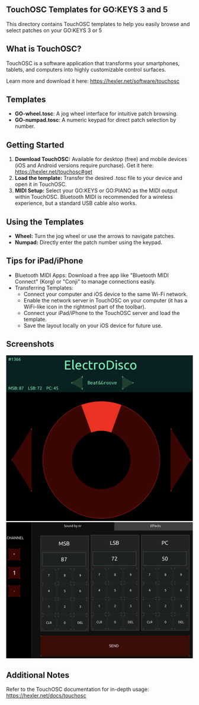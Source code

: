 ## TouchOSC Templates for GO:KEYS 3 and 5

This directory contains TouchOSC templates to help you easily browse and select patches on your GO:KEYS 3 or 5

## What is TouchOSC?

TouchOSC is a software application that transforms your smartphones, tablets, and computers into highly customizable control surfaces.

Learn more and download it here: https://hexler.net/software/touchosc

## Templates

- **GO-wheel.tosc**: A jog wheel interface for intuitive patch browsing.
- **GO-numpad.tosc**: A numeric keypad for direct patch selection by number.

## Getting Started

1. **Download TouchOSC:** Available for desktop (free) and mobile devices (iOS and Android versions require purchase).  Get it here: https://hexler.net/touchosc#get
2. **Load the template:** Transfer the desired .tosc file to your device and open it in TouchOSC.
3. **MIDI Setup:** Select your GO:KEYS or GO:PIANO as the MIDI output within TouchOSC. Bluetooth MIDI is recommended for a wireless experience, but a standard USB cable also works.

## Using the Templates

- **Wheel:** Turn the jog wheel or use the arrows to navigate patches.
- **Numpad:** Directly enter the patch number using the keypad.

## Tips for iPad/iPhone

- Bluetooth MIDI Apps: Download a free app like "Bluetooth MIDI Connect" (Korg) or "Conji" to manage connections easily.
- Transferring Templates:
    - Connect your computer and iOS device to the same Wi-Fi network.
    - Enable the network server in TouchOSC on your computer (it has a WiFi-like icon in the rightmost part of the toolbar).
    - Connect your iPad/iPhone to the TouchOSC server and load the template.
    - Save the layout locally on your iOS device for future use.
    
## Screenshots

![wheel](./wheel.png)
![numpad](./numpad.png)

## Additional Notes

Refer to the TouchOSC documentation for in-depth usage: https://hexler.net/docs/touchosc


